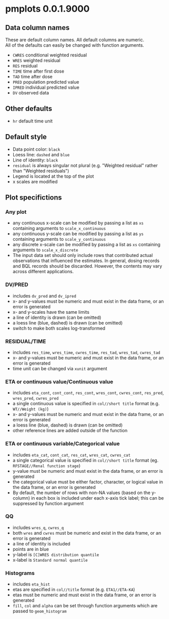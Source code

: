 
# pmplots 0.0.1.9000

## Data column names

These are default column names.  All 
default columns are numeric.  
All of the defaults can easily be
changed with function arguments.

- `CWRES` conditional weighted residual
- `WRES` weighted residual
- `RES` residual
- `TIME` time after first dose
- `TAD` time after dose
- `PRED` population predicted value
- `IPRED` individual predicted value
- `DV` observed data

## Other defaults

- `hr` default time unit

## Default style

- Data point color: `black`
- Loess line: `dashed` and `blue`
- Line of identity: `black`
- `residual` is always singular not plural (e.g. "Weighted residual" rather
than "Weighted residuals")
- Legend is located at the top of the plot
- x scales are modified

## Plot specifictions

### Any plot

- any continuous x-scale can be modified by
passing a list as `xs` containing arguments to
`scale_x_continuous`
- any continuous y-scale can be modified by
passing a list as `ys` containing arguments to
`scale_y_continuous`
- any discrete x-scale can be modified by
passing a list as `xs` containing arguments
to `scale_x_discrete`
- The input data set should only include 
rows that contributed actual observations that 
influenced the estimates. In general, dosing
records and BQL records should be discarded.
However, the contents may vary across 
different applications.  

### DV/PRED

- includes `dv_pred` and `dv_ipred`
- x- and y-values must be numeric and must exist
in the data frame, or an error is generated
- x- and y-scales have the same limits
- a line of identity is drawn (can be omitted)
- a loess line (blue, dashed) is drawn (can be omitted)
- switch to make both scales log-transformed

### RESIDUAL/TIME

- includes `res_time`, `wres_time`, `cwres_time`, `res_tad`,
`wres_tad`, `cwres_tad`
- x- and y-values must be numeric and must exist
in the data frame, or an error is generated
- time unit can be changed via `xunit` argument

### ETA or continuous value/Continuous value

- includes `eta_cont`, `cont_cont`,
`res_cont`, `wres_cont`, `cwres_cont`,
`res_pred`, `wres_pred`, `cwres_pred`
- a single continuous value is specified in
`col//short title` format (e.g. `WT//Weight (kg)`)
- x- and y-values must be numeric and must exist
in the data frame, or an error is generated
- a loess line (blue, dashed) is drawn (can be omitted)
- other reference lines are added outside of
the function

### ETA or continuous variable/Categorical value

- includes `eta_cat`, `cont_cat`, `res_cat`,
`wres_cat`, `cwres_cat`
- a single categorical value is specified in
`col//short title` format (eg. `RFSTAGE//Renal function stage`)
- y-value must be numeric and must exist
in the data frame, or an error is generated
- the categorical value must be either
factor, character, or logical value in
the data frame, or an error is generated
- By default, the number of rows with 
non-NA values (based on the y-column) in each box
is included under each x-axis tick label; this
can be suppressed by function argument

### QQ

- includes `wres_q`, `cwres_q`
- both `wres` and `cwres` must be numeric
and exist in the data frame, or an error is 
generated
- a line of identity is included
- points are in blue
- y-label is `[C]WRES distribution quantile`
- x-label is `Standard normal quantile`

### Histograms

- includes `eta_hist`
- etas are specified in `col//title`
format (e.g. `ETA1//ETA-KA`)
- etas must be numeric and must exist in the 
data frame, or an error is generated
- `fill`, `col` and `alpha` can be set
through function arguments which are
passed to `geom_histogram`
